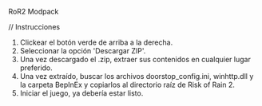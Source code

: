 RoR2 Modpack

// Instrucciones
  1. Clickear el botón verde de arriba a la derecha.
  2. Seleccionar la opción 'Descargar ZIP'.
  3. Una vez descargado el .zip, extraer sus contenidos en cualquier lugar preferido.
  4. Una vez extraído, buscar los archivos doorstop_config.ini, winhttp.dll y la carpeta BepInEx y copiarlos al directorio raíz de Risk of Rain 2.
  5. Iniciar el juego, ya debería estar listo.  